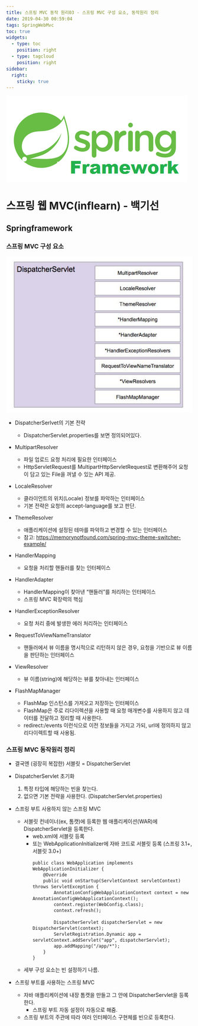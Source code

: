 ```yaml
---
title: 스프링 MVC 동작 원리03 - 스프링 MVC 구성 요소, 동작원리 정리
date: 2019-04-30 00:59:04
tags: SpringWebMvc
toc: true
widgets:
  - type: toc
    position: right
  - type: tagcloud
    position: right
sidebar:
  right:
    sticky: true
---
```

![springf](/images/springframwork-logo.png)

# 스프링 웹 MVC(inflearn) - 백기선 
## Springframework

<!-- more -->

### 스프링 MVC 구성 요소
![springmvc](/images/springwebmvc/springwebmvc03-1.png)
- DispatcherSerlvet의 기본 전략
    - DispatcherServlet.properties를 보면 정의되어있다.
    
- MultipartResolver
    - 파일 업로드 요청 처리에 필요한 인터페이스
    - HttpServletRequest를 MultipartHttpServletRequest로 변환해주어 요청이 담고 있는 File을 꺼낼 수 있는 API 제공.

- LocaleResolver
    - 클라이언트의 위치(Locale) 정보를 파악하는 인터페이스
    - 기본 전략은 요청의 accept-language를 보고 판단.

- ThemeResolver
    - 애플리케이션에 설정된 테마를 파악하고 변경할 수 있는 인터페이스
    - 참고: https://memorynotfound.com/spring-mvc-theme-switcher-example/

- HandlerMapping
    - 요청을 처리할 핸들러를 찾는 인터페이스

- HandlerAdapter
    - HandlerMapping이 찾아낸 “핸들러”를 처리하는 인터페이스
    - 스프링 MVC 확장력의 핵심

- HandlerExceptionResolver
    - 요청 처리 중에 발생한 에러 처리하는 인터페이스

- RequestToViewNameTranslator
    - 핸들러에서 뷰 이름을 명시적으로 리턴하지 않은 경우, 요청을 기반으로 뷰 이름을 판단하는 인터페이스

- ViewResolver
    - 뷰 이름(string)에 해당하는 뷰를 찾아내는 인터페이스

- FlashMapManager
    - FlashMap 인스턴스를 가져오고 저장하는 인터페이스
    - FlashMap은 주로 리다이렉션을 사용할 때 요청 매개변수를 사용하지 않고 데이터를 전달하고 정리할 때 사용한다.
    - redirect:/events 이런식으로 이전 정보들을 가지고 가되, url에 정의하지 않고 리다이렉트할 때 사용됨.
    
### 스프링 MVC 동작원리 정리
- 결국엔 (굉장히 복잡한) 서블릿 = DispatcherServlet
- DispatcherServlet 초기화
    1. 특정 타입에 해당하는 빈을 찾는다.
    2. 없으면 기본 전략을 사용한다. (DispatcherServlet.properties)
- 스프링 부트 사용하지 않는 스프링 MVC
    - 서블릿 컨네이너(ex, 톰캣)에 등록한 웹 애플리케이션(WAR)에 DispatcherServlet을 등록한다.
        - web.xml에 서블릿 등록
        - 또는 WebApplicationInitializer에 자바 코드로 서블릿 등록 (스프링 3.1+, 서블릿 3.0+)
            ```
            public class WebApplication implements WebApplicationInitializer {
                @Override
                public void onStartup(ServletContext servletContext) throws ServletException {
                    AnnotationConfigWebApplicationContext context = new AnnotationConfigWebApplicationContext();
                    context.register(WebConfig.class);
                    context.refresh();
            
                    DispatcherServlet dispatcherServlet = new DispatcherServlet(context);
                    ServletRegistration.Dynamic app = servletContext.addServlet("app", dispatcherServlet);
                    app.addMapping("/app/*");
                }
            }
            ```
    - 세부 구성 요소는 빈 설정하기 나름.

- 스프링 부트를 사용하는 스프링 MVC
    - 자바 애플리케이션에 내장 톰캣을 만들고 그 안에 DispatcherServlet을 등록한다.
        - 스프링 부트 자동 설정이 자동으로 해줌.
    - 스프링 부트의 주관에 따라 여러 인터페이스 구현체를 빈으로 등록한다.
<br><br>